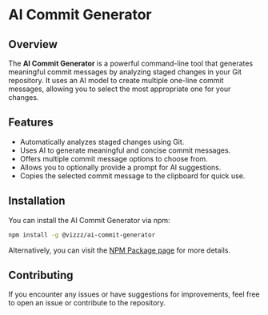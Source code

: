 # AI Commit Generator

## Overview
The **AI Commit Generator** is a powerful command-line tool that generates meaningful commit messages by analyzing staged changes in your Git repository. It uses an AI model to create multiple one-line commit messages, allowing you to select the most appropriate one for your changes.

## Features
- Automatically analyzes staged changes using Git.
- Uses AI to generate meaningful and concise commit messages.
- Offers multiple commit message options to choose from.
- Allows you to optionally provide a prompt for AI suggestions.
- Copies the selected commit message to the clipboard for quick use.

## Installation

You can install the AI Commit Generator via npm:

```bash
npm install -g @vizzz/ai-commit-generator
```

Alternatively, you can visit the <a href="https://www.npmjs.com/package/@vizzz/ai-commit-generator" target="_blank">NPM Package page</a> for more details.

## Contributing
If you encounter any issues or have suggestions for improvements, feel free to open an issue or contribute to the repository.
